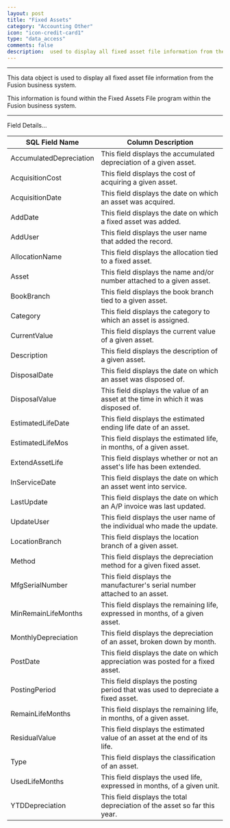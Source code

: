 ```yaml
---
layout: post
title: "Fixed Assets"
category: "Accounting Other" 
icon: "icon-credit-card1"
type: "data_access" comments: falsedescription:  used to display all fixed asset file information from the Fusion business system
---
```


---
This data object is used to display all fixed asset file information from the
Fusion business system.

This information is found within the Fixed Assets File program within the Fusion
business system.

 <!-- 


 -->  <hr>Field Details...

| **SQL Field Name**      | **Column Description**                                                             |
|---|---|
| AccumulatedDepreciation | This field displays the accumulated depreciation of a given asset.                 |
| AcquisitionCost         | This field displays the cost of acquiring a given asset.                           |
| AcquisitionDate         | This field displays the date on which an asset was acquired.                       |
| AddDate                 | This field displays the date on which a fixed asset was added.                     |
| AddUser                 | This field displays the user name that added the record.                           |
| AllocationName          | This field displays the allocation tied to a fixed asset.                          |
| Asset                   | This field displays the name and/or number attached to a given asset.              |
| BookBranch              | This field displays the book branch tied to a given asset.                         |
| Category                | This field displays the category to which an asset is assigned.                    |
| CurrentValue            | This field displays the current value of a given asset.                            |
| Description             | This field displays the description of a given asset.                              |
| DisposalDate            | This field displays the date on which an asset was disposed of.                    |
| DisposalValue           | This field displays the value of an asset at the time in which it was disposed of. |
| EstimatedLifeDate       | This field displays the estimated ending life date of an asset.                    |
| EstimatedLifeMos        | This field displays the estimated life, in months, of a given asset.               |
| ExtendAssetLife         | This field displays whether or not an asset's life has been extended.              |
| InServiceDate           | This field displays the date on which an asset went into service.                  |
| LastUpdate              | This field displays the date on which an A/P invoice was last updated.             |
| UpdateUser              | This field displays the user name of the individual who made the update.           |
| LocationBranch          | This field displays the location branch of a given asset.                          |
| Method                  | This field displays the depreciation method for a given fixed asset.               |
| MfgSerialNumber         | This field displays the manufacturer's serial number attached to an asset.         |
| MinRemainLifeMonths     | This field displays the remaining life, expressed in months, of a given asset.     |
| MonthlyDepreciation     | This field displays the depreciation of an asset, broken down by month.            |
| PostDate                | This field displays the date on which appreciation was posted for a fixed asset.   |
| PostingPeriod           | This field displays the posting period that was used to depreciate a fixed asset.  |
| RemainLifeMonths        | This field displays the remaining life, in months, of a given asset.               |
| ResidualValue           | This field displays the estimated value of an asset at the end of its life.        |
| Type                    | This field displays the classification of an asset.                                |
| UsedLifeMonths          | This field displays the used life, expressed in months, of a given unit.           |
| YTDDepreciation         | This field displays the total depreciation of the asset so far this year.          |
